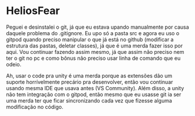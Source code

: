 # HeliosFear

Peguei e desinstalei o git, já que eu estava upando manualmente por causa daquele problema do .gitignore. Eu upo só a pasta src e agora eu uso o gitpod quando preciso manipular o que já está no github (modificar a estrutura das pastas, deletar classes), já que é uma merda fazer isso por aqui. Vou continuar fazendo assim mesmo, já que assim não preciso nem ter o git no pc e como bônus não preciso usar linha de comando que eu odeio.

Ah, usar o code pra unity é uma merda porque as extensões dão um suporte horrívelmente precário pra desenvolver, então vou continuar usando mesma IDE que usava antes (VS Community). Além disso, a unity não tem integração com o gitpod, então mesmo que eu usasse git ia ser uma merda ter que ficar sincronizando cada vez que fizesse alguma modificação no código.
